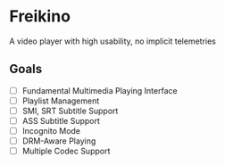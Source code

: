 # Freikino
A video player with high usability, no implicit telemetries


## Goals

* [ ] Fundamental Multimedia Playing Interface
* [ ] Playlist Management
* [ ] SMI, SRT Subtitle Support
* [ ] ASS Subtitle Support
* [ ] Incognito Mode
* [ ] DRM-Aware Playing
* [ ] Multiple Codec Support
